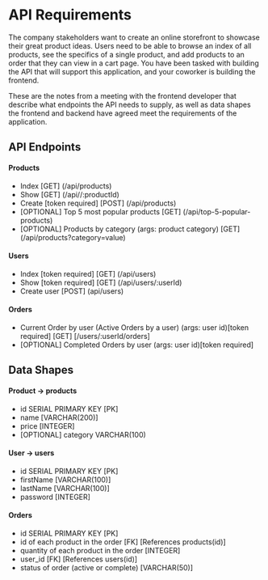 # API Requirements

The company stakeholders want to create an online storefront to showcase their great product ideas. Users need to be able to browse an index of all products, see the specifics of a single product, and add products to an order that they can view in a cart page. You have been tasked with building the API that will support this application, and your coworker is building the frontend.

These are the notes from a meeting with the frontend developer that describe what endpoints the API needs to supply, as well as data shapes the frontend and backend have agreed meet the requirements of the application.

## API Endpoints

#### Products

- Index [GET] (/api/products)
- Show [GET] (/api//:productId)
- Create [token required] [POST] (/api/products)
- [OPTIONAL] Top 5 most popular products [GET] (/api/top-5-popular-products)
- [OPTIONAL] Products by category (args: product category) [GET] (/api/products?category=value)

#### Users

- Index [token required] [GET] (/api/users)
- Show [token required] [GET] (/api/users/:userId)
- Create user [POST] (api/users)

#### Orders

- Current Order by user (Active Orders by a user) (args: user id)[token required] [GET] [/users/:userId/orders]
- [OPTIONAL] Completed Orders by user (args: user id)[token required]

## Data Shapes

#### Product -> products

- id SERIAL PRIMARY KEY [PK]
- name [VARCHAR(200)]
- price [INTEGER]
- [OPTIONAL] category VARCHAR(100)

#### User -> users

- id SERIAL PRIMARY KEY [PK]
- firstName [VARCHAR(100)]
- lastName [VARCHAR(100)]
- password [INTEGER]

#### Orders

- id SERIAL PRIMARY KEY [PK]
- id of each product in the order [FK] [References products(id)]
- quantity of each product in the order [INTEGER]
- user_id [FK] [References users(id)]
- status of order (active or complete) [VARCHAR(50)]
